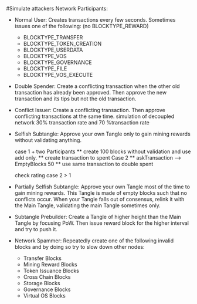 #Simulate attackers
Network Participants:
* Normal User: Creates transactions every few seconds. Sometimes issues one of the following: (no BLOCKTYPE\_REWARD)  
	* BLOCKTYPE\_TRANSFER  
	* BLOCKTYPE\_TOKEN\_CREATION  
	* BLOCKTYPE\_USERDATA  
	* BLOCKTYPE\_VOS  
	* BLOCKTYPE\_GOVERNANCE  
	* BLOCKTYPE\_FILE  
	* BLOCKTYPE\_VOS\_EXECUTE  
	
* Double Spender: Create a conflicting transaction when the other old transaction has already been approved. Then approve the new transaction and its tips but not the old transaction.


* Conflict Issuer: Create a conflicting transaction. Then approve conflicting transactions at the same time.
	simulation of decoupled network    30% transaction rate and 70 %transaction rate 

* Selfish Subtangle: Approve your own Tangle only to gain mining rewards without validating anything.

  case 1 + two Participants
  ** create 100 blocks without validation and use add only.
  ** create transaction to spent 
  Case 2
  ** askTransaction --> EmptyBlocks 50 
  ** use same transaction to double spent
  
  check rating case 2 > 1

* Partially Selfish Subtangle: Approve your own Tangle most of the time to gain mining rewards. This Tangle is made of empty blocks such that no conflicts occur. When your Tangle falls out of consensus, relink it with the Main Tangle, validating the main Tangle sometimes only. 
* Subtangle Prebuilder: Create a Tangle of higher height than the Main Tangle by focusing PoW. Then issue reward block for the higher interval and try to push it.
* Network Spammer: Repeatedly create one of the following invalid blocks and  by doing so try to slow down other nodes:  
	* Transfer  Blocks  
	* Mining Reward Blocks  
	* Token Issuance Blocks  
	* Cross  Chain  Blocks  
	* Storage Blocks  
	* Governance Blocks  
	* Virtual OS Blocks  